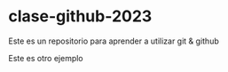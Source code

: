# clase-github-2023
Este es un repositorio para aprender a utilizar git & github

Este es otro ejemplo